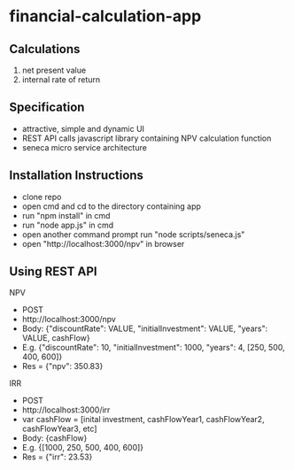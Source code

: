 # financial-calculation-app
Calculations
---
1) net present value 
2) internal rate of return

Specification
---
- attractive, simple and dynamic UI
- REST API calls javascript library containing NPV calculation function
- seneca micro service architecture 

Installation Instructions
---
- clone repo
- open cmd and cd to the directory containing app
- run "npm install" in cmd
- run "node app.js" in cmd
- open another command prompt run "node scripts/seneca.js"
- open "http://localhost:3000/npv" in browser

Using REST API
---

NPV
- POST 
- http://localhost:3000/npv
- Body: {"discountRate": VALUE, "initialInvestment": VALUE, "years": VALUE, cashFlow}
- E.g. {"discountRate": 10, "initialInvestment": 1000, "years": 4, [250, 500, 400, 600]} 
- Res = {"npv": 350.83}

IRR
- POST 
- http://localhost:3000/irr
- var cashFlow = [inital investment, cashFlowYear1, cashFlowYear2, cashFlowYear3, etc]
- Body: {cashFlow}
- E.g. {[1000, 250, 500, 400, 600]} 
- Res = {"irr": 23.53}